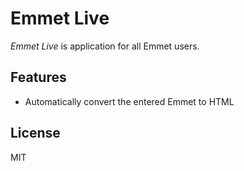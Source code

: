 # Emmet Live

*Emmet Live* is application for all Emmet users.

## Features

- Automatically convert the entered Emmet to HTML

## License

MIT
